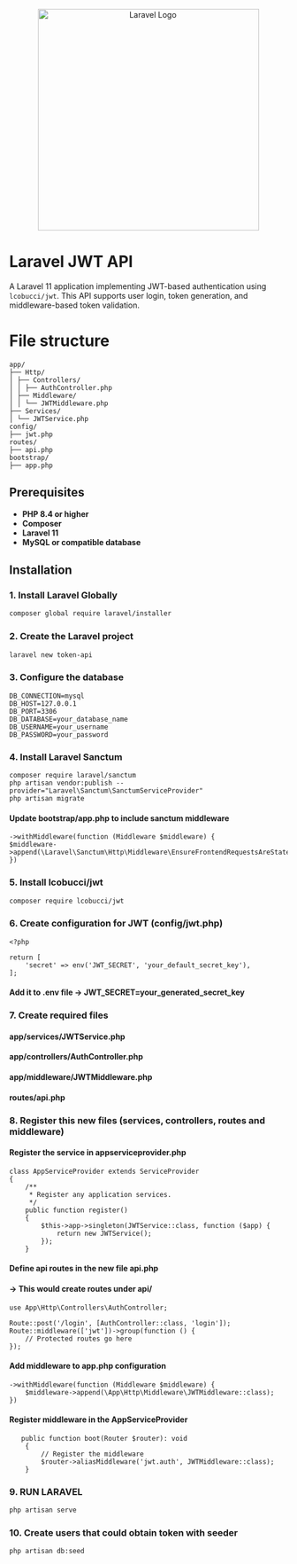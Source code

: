 <p align="center"><a href="https://laravel.com" target="_blank"><img src="https://raw.githubusercontent.com/laravel/art/master/logo-lockup/5%20SVG/2%20CMYK/1%20Full%20Color/laravel-logolockup-cmyk-red.svg" width="400" alt="Laravel Logo"></a></p>

# Laravel JWT API

A Laravel 11 application implementing JWT-based authentication using `lcobucci/jwt`. This API supports user login, token generation, and middleware-based token validation.

# File structure

```
app/
├── Http/
│ ├── Controllers/
│ │ ├── AuthController.php
│ ├── Middleware/
│ │ └── JWTMiddleware.php
├── Services/
│ └── JWTService.php
config/
├── jwt.php
routes/
├── api.php
bootstrap/
├── app.php
```

## Prerequisites

-   **PHP 8.4 or higher**
-   **Composer**
-   **Laravel 11**
-   **MySQL or compatible database**

## Installation

### 1. Install Laravel Globally

```bash
composer global require laravel/installer
```

### 2. Create the Laravel project

```bash
laravel new token-api
```

### 3. Configure the database

```
DB_CONNECTION=mysql
DB_HOST=127.0.0.1
DB_PORT=3306
DB_DATABASE=your_database_name
DB_USERNAME=your_username
DB_PASSWORD=your_password
```

### 4. Install Laravel Sanctum

```
composer require laravel/sanctum
php artisan vendor:publish --provider="Laravel\Sanctum\SanctumServiceProvider"
php artisan migrate
```

#### Update bootstrap/app.php to include sanctum middleware

```
->withMiddleware(function (Middleware $middleware) {
$middleware->append(\Laravel\Sanctum\Http\Middleware\EnsureFrontendRequestsAreStateful::class);
})
```

### 5. Install lcobucci/jwt

```bash
composer require lcobucci/jwt
```

### 6. Create configuration for JWT (config/jwt.php)

```
<?php

return [
    'secret' => env('JWT_SECRET', 'your_default_secret_key'),
];
```

#### Add it to .env file -> JWT_SECRET=your_generated_secret_key

### 7. Create required files

#### app/services/JWTService.php

#### app/controllers/AuthController.php

#### app/middleware/JWTMiddleware.php

#### routes/api.php

### 8. Register this new files (services, controllers, routes and middleware)

#### Register the service in appserviceprovider.php

```
class AppServiceProvider extends ServiceProvider
{
    /**
     * Register any application services.
     */
    public function register()
    {
        $this->app->singleton(JWTService::class, function ($app) {
            return new JWTService();
        });
    }
```

#### Define api routes in the new file api.php

#### -> This would create routes under api/

```
use App\Http\Controllers\AuthController;

Route::post('/login', [AuthController::class, 'login']);
Route::middleware(['jwt'])->group(function () {
    // Protected routes go here
});
```

#### Add middleware to app.php configuration

```
->withMiddleware(function (Middleware $middleware) {
    $middleware->append(\App\Http\Middleware\JWTMiddleware::class);
})
```

#### Register middleware in the AppServiceProvider

```
   public function boot(Router $router): void
    {
        // Register the middleware
        $router->aliasMiddleware('jwt.auth', JWTMiddleware::class);
    }
```

### 9. RUN LARAVEL

```bash
php artisan serve
```

### 10. Create users that could obtain token with seeder

```bash
php artisan db:seed
```
